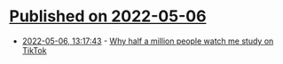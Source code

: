 # [Published on 2022-05-06](index.md)

* [2022-05-06, 13:17:43](https://news.ycombinator.com/item?id=31284747) - [Why half a million people watch me study on TikTok](https://www.bbc.com/news/education-61305442)
